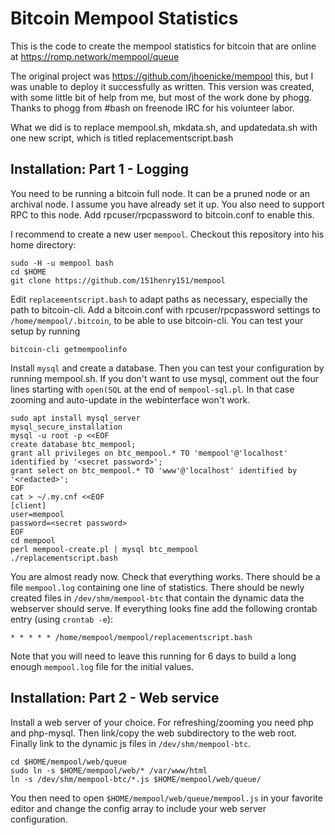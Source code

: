 # Bitcoin Mempool Statistics

This is the code to create the mempool statistics for bitcoin that are online
at https://romp.network/mempool/queue

The original project was https://github.com/jhoenicke/mempool this, but I was unable to deploy it successfully as written. This version was created, with some little bit of help from me, but most of the work done by phogg. Thanks to phogg from #bash on freenode IRC for his volunteer labor.

What we did is to replace mempool.sh, mkdata.sh, and updatedata.sh with one new script, which is titled replacementscript.bash


## Installation: Part 1 - Logging

You need to be running a bitcoin full node.  It can be a pruned node or an
archival node.  I assume you have already set it up.  You also need to
support RPC to this node.  Add rpcuser/rpcpassword to bitcoin.conf to enable
this.

I recommend to create a new user `mempool`.   Checkout this repository into
his home directory:

    sudo -H -u mempool bash
    cd $HOME
    git clone https://github.com/151henry151/mempool

Edit `replacementscript.bash` to adapt paths as necessary, especially the path to 
bitcoin-cli.  Add a bitcoin.conf with rpcuser/rpcpassword settings to 
`/home/mempool/.bitcoin`, to be able to use bitcoin-cli.  You can test your
setup by running

    bitcoin-cli getmempoolinfo

Install `mysql` and create a database. Then you can test your
configuration by running mempool.sh.  If you don't want to use mysql,
comment out the four lines starting with `open(SQL` at the end of
`mempool-sql.pl`.  In that case zooming and auto-update in the
webinterface won't work.

    sudo apt install mysql_server
    mysql_secure_installation
    mysql -u root -p <<EOF
    create database btc_mempool;
    grant all privileges on btc_mempool.* TO 'mempool'@'localhost' identified by '<secret password>';
    grant select on btc_mempool.* TO 'www'@'localhost' identified by '<redacted>';
    EOF
    cat > ~/.my.cnf <<EOF
    [client]
    user=mempool
    password=<secret password>
    EOF
    cd mempool
    perl mempool-create.pl | mysql btc_mempool
    ./replacementscript.bash

You are almost ready now.  Check that everything works.  There should be a
file `mempool.log` containing one line of statistics.  There should be
newly created files in `/dev/shm/mempool-btc` that contain the dynamic data the
webserver should serve.  If everything looks fine add the following crontab 
entry (using `crontab -e`):

    * * * * * /home/mempool/mempool/replacementscript.bash 
    
Note that you will need to leave this running for 6 days to build a long enough `mempool.log` file for the initial values.

## Installation: Part 2 - Web service

Install a web server of your choice.  For refreshing/zooming you need
php and php-mysql.  Then link/copy the web subdirectory to the web
root.  Finally link to the dynamic js files in `/dev/shm/mempool-btc`.

    cd $HOME/mempool/web/queue
    sudo ln -s $HOME/mempool/web/* /var/www/html
    ln -s /dev/shm/mempool-btc/*.js $HOME/mempool/web/queue/

You then need to open `$HOME/mempool/web/queue/mempool.js` in your favorite
editor and change the config array to include your web server configuration.
